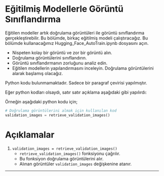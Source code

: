 # Eğitilmiş Modellerle Görüntü Sınıflandırma

Eğitilen modeller artık doğrulama görüntüleri ile görüntü sınıflandırma gerçekleştirebilir. Bu bölümde, birkaç eğitilmiş modeli çalıştıracağız. Bu bölümde kullanacağımız Hugging_Face_AutoTrain.ipynb dosyasını açın. 
- Nispeten kolay bir görüntü ve zor bir görüntü alın.
- Doğrulama görüntülerini sınıflandırın.
- Görüntü sınıflandırmanın zorluğunu analiz edin.
- Eğitilen modellerin yapılandırmasını inceleyin.
Doğrulama görüntülerini alarak başlamış olacağız.

Python kodu bulunmamaktadır. Sadece bir paragraf çevirisi yapılmıştır. 

Eğer python kodları olsaydı, satır satır açıklama aşağıdaki gibi yapılırdı:

Örneğin aşağıdaki python kodu için;

```python
# Doğrulama görüntülerini almak için kullanılan kod
validation_images = retrieve_validation_images()
```

# Açıklamalar

1. `validation_images = retrieve_validation_images()`
   - `retrieve_validation_images()` fonksiyonu çağrılır.
   - Bu fonksiyon doğrulama görüntülerini alır.
   - Alınan görüntüler `validation_images` değişkenine atanır.

---

